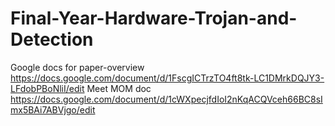 # Final-Year-Hardware-Trojan-and-Detection

Google docs for paper-overview
https://docs.google.com/document/d/1FscgICTrzTO4ft8tk-LC1DMrkDQJY3-LFdobPBoNliI/edit
Meet MOM doc
https://docs.google.com/document/d/1cWXpecjfdIoI2nKqACQVceh66BC8sImx5BAi7ABVjgo/edit


